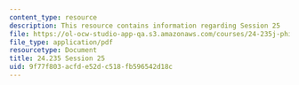 ```yaml
---
content_type: resource
description: This resource contains information regarding Session 25
file: https://ol-ocw-studio-app-qa.s3.amazonaws.com/courses/24-235j-philosophy-of-law-spring-2012/9f77f803acfde52dc518fb596542d18c_MIT24_235JS12_Session25.pdf
file_type: application/pdf
resourcetype: Document
title: 24.235 Session 25
uid: 9f77f803-acfd-e52d-c518-fb596542d18c
---
```

